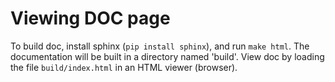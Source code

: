 # Viewing DOC page

To build doc, install sphinx (`pip install sphinx`), and run `make html`. The documentation will be built in a directory named 'build'.
View doc by loading the file `build/index.html` in an HTML viewer (browser).
